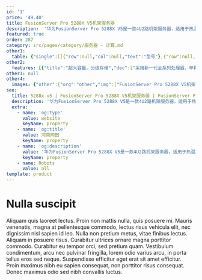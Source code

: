 ```yaml
---
id: '1'
price: '49.40'
title: FusionServer Pro 5288X V5机架服务器
description:  '华为FusionServer Pro 5288X V5是一款4U2路机架服务器，适用于热温冷数据分级部署、历史数据归档等业务需求，凭借高效设计，在确保卓越计算性能的同时，提供灵活、超大容量的本地存储扩展能力，降低数据存储成本。5288X V5在4U空间里可配置2路处理器、24条DDR4内存及38*3.5”+6*2.5”（最多支持4*NVMe SSD）的本地存储资源，集成DEMT智能功耗管理、FDM智能故障管理等专利技术，可选配华为FusionDirector全生命周期管理软件，能够有效降低运营成本、提升投资回报。'
featured: true
order: 287
category: src/pages/category/服务器 - 计算.md
other1: 
  table: {"single":[[{"row":null,"col":null,"text":"型号"},{"row":null,"col":null,"text":"FusionServer Pro 5288X V5"}],[{"row":null,"col":null,"text":"形态"},{"row":null,"col":null,"text":"4U机架服务器"}],[{"row":null,"col":null,"text":"处理器"},{"row":null,"col":null,"text":"1/2个第一代英特尔®至强®可扩展处理3100/4100/5100/6100/8100系列，最高205W\n1/2个第二代英特尔®至强®可扩展处理3200/4200/5200/6200/8200系列，最高205W\n"}],[{"row":null,"col":null,"text":"内存"},{"row":null,"col":null,"text":"24个DDR4内存插槽，最高2933MT/s"}],[{"row":null,"col":null,"text":"本地存储"},{"row":null,"col":null,"text":"前端：\n• 可以配置24个3.5英寸SAS/SATA硬盘\n后端：\n• 可以配置14个3.5英寸SAS/SATA硬盘+2个2.5英寸SAS/SATA硬盘+4个2.5英寸NVMe SSD硬盘（配置1个RAID控制标卡）\n• 可以配置14个3.5英寸SAS/SATA硬盘+4个2.5英寸NVMe SSD硬盘（配置2个RAID控制标卡）"}],[{"row":null,"col":null,"text":"RAID支持"},{"row":null,"col":null,"text":"可选配支持RAID0、1、1E、5、50、6、60等，支持Cache超级电容保护，提供RAID级别迁移、磁盘漫游、自诊断、Web远程设置等功能"}],[{"row":null,"col":null,"text":"网络"},{"row":null,"col":null,"text":"• 板载网卡：2个10GE接口\n• 灵活插卡：可选配2个OCP2.0标准网卡"}],[{"row":null,"col":null,"text":"PCIe扩展"},{"row":null,"col":null,"text":"最多11个PCIe 3.0扩展槽位，包括1个RAID卡专用的PCIe扩展卡，2个OCP2.0标准网卡"}],[{"row":null,"col":null,"text":"风扇"},{"row":null,"col":null,"text":"4个热拔插风扇，支持N+1冗余"}],[{"row":null,"col":null,"text":"电源"},{"row":null,"col":null,"text":"可配置2个冗余热插拔电源，支持1+1冗余，可选规格如下：\n• 900W AC白金电源\n• 2000W AC 白金电源"}],[{"row":null,"col":null,"text":"管理"},{"row":null,"col":null,"text":"• 华为iBMC芯片集成1个专用管理GE网口，提供全面的故障诊断、自动化运维、硬件安全加固等管理特性\n• iBMC支持Redﬁsh、SNMP、IPMI2.0等标准接口；提供基于HTML5/VNC KVM的远程管理界面；支持免CD部署和Agentless特性简化管理复杂度\n• 可选配华为FusionDirector管理软件，提供无状态计算、OS批量部署、固件自动升级等高级管理特性，实现全生命周期智能化、自动化管理"}],[{"row":null,"col":null,"text":"产品认证"},{"row":null,"col":null,"text":"CCC"}],[{"row":null,"col":null,"text":"安装套件"},{"row":null,"col":null,"text":"L型滑道、可伸缩滑道、抱轨"}],[{"row":null,"col":null,"text":"尺寸(高x宽x深)"},{"row":null,"col":null,"text":"机箱尺寸：175 mm×447 mm×748 mm"}],[{"row":null,"col":null,"text":"工作温度"},{"row":null,"col":null,"text":"5ºC - 40ºC（符合ASHRAE A3标准）"}]]}
other2:
  features: [{"title":"超大容量，分级存储","dec":["采用新一代全系列处理器，单颗处理器计算性能较上一代提升最高达40%；支持24条DDR4内存；支持38*3.5”+6*2.5”本地磁盘配置；支持2*10GE的板载网络，满足98%应用场景的网络需求。"]},{"title":"智慧节能，优化能效","dec":["DEMT智能功耗管理专利技术，采用部件休眠、PID节能调速、电源主备供电等多维度节能措施，节省整机功耗高达15%；采用80PLUS®白金高能效电源模块，高达94%的能效转换率。"]},{"title":"智能管理，开放集成","dec":["全生命周期智能运维，FDM深度故障诊断技术，核心部件故障诊断准确率达93%；板载网卡满足网络高IO业务所需，配置简洁；标准化开放接口及开发指南，易于第三方管理软件无缝集成。"]}]
other3: null
other4:
  images: {"other":{"org":"other","img":["FusionServer Pro 5288X V5机架服务器.png"]}}
seo:
  title: 5288x-v5 | FusionServer Pro 5288X V5机架服务器 | FusionServer Pro机架服务器 | FusionServer Pro智能服务器 | 服务器 - 计算 | 数据中心
  description: '华为FusionServer Pro 5288X V5是一款4U2路机架服务器，适用于热温冷数据分级部署、历史数据归档等业务需求，凭借高效设计，在确保卓越计算性能的同时，提供灵活、超大容量的本地存储扩展能力，降低数据存储成本。5288X V5在4U空间里可配置2路处理器、24条DDR4内存及38*3.5”+6*2.5”（最多支持4*NVMe SSD）的本地存储资源，集成DEMT智能功耗管理、FDM智能故障管理等专利技术，可选配华为FusionDirector全生命周期管理软件，能够有效降低运营成本、提升投资回报。'
  extra:
    - name: 'og:type'
      value: website
      keyName: property
    - name: 'og:title'
      value: 河南网田
      keyName: property
    - name: 'og:description'
      value: '华为FusionServer Pro 5288X V5是一款4U2路机架服务器，适用于热温冷数据分级部署、历史数据归档等业务需求，凭借高效设计，在确保卓越计算性能的同时，提供灵活、超大容量的本地存储扩展能力，降低数据存储成本。5288X V5在4U空间里可配置2路处理器、24条DDR4内存及38*3.5”+6*2.5”（最多支持4*NVMe SSD）的本地存储资源，集成DEMT智能功耗管理、FDM智能故障管理等专利技术，可选配华为FusionDirector全生命周期管理软件，能够有效降低运营成本、提升投资回报。'
      keyName: property
    - name: Robots
      value: all
template: product
---
```


# Nulla suscipit

Aliquam quis laoreet lectus. Proin non mattis nulla, quis posuere mi. Mauris venenatis, magna at pellentesque commodo, lectus risus vehicula elit, nec dignissim nisl sapien id leo. Nulla non pretium metus, vitae finibus lectus. Aliquam in posuere risus. Curabitur ultrices ornare magna porttitor commodo. Curabitur eu tempor orci, sed pretium quam. Vestibulum condimentum, arcu nec pulvinar fringilla, lorem odio varius arcu, in porta tellus eros sed neque. Suspendisse efficitur eget erat sit amet efficitur. Proin maximus nibh eu sapien consequat, non porttitor risus consequat. Donec maximus odio sed nibh convallis luctus.